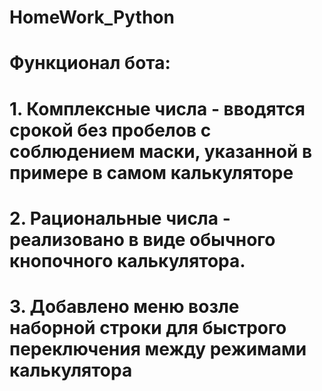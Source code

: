 # HomeWork_Python

# Функционал бота:
# 1. Комплексные числа - вводятся срокой без пробелов с соблюдением маски, указанной в примере в самом калькуляторе
# 2. Рациональные числа - реализовано в виде обычного кнопочного калькулятора.
# 3. Добавлено меню возле наборной строки для быстрого переключения между режимами калькулятора
